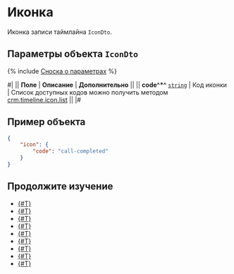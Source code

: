 # Иконка

Иконка записи таймлайна `IconDto`.

## Параметры объекта `IconDto`

{% include [Сноска о параметрах](../../../../../../_includes/required.md) %}

#|
|| **Поле** | **Описание** | **Дополнительно** ||
|| **code^*^**
[`string`](../../../../data-types.md) | Код иконки | Список доступных кодов можно получить методом [crm.timeline.icon.list](../../../logmessage/icons/crm-timeline-icon-list.md) ||
|#

## Пример объекта

```json
{
    "icon": {
        "code": "call-completed"
    }
}
```

## Продолжите изучение

- [{#T}](./layout.md)
- [{#T}](./header.md)
- [{#T}](./body.md)
- [{#T}](./footer.md)
- [{#T}](./menu-item.md)
- [{#T}](./action.md)
- [{#T}](./field-types.md)
- [{#T}](./rest-app-layout-dto.md)
- [{#T}](./examples.md)